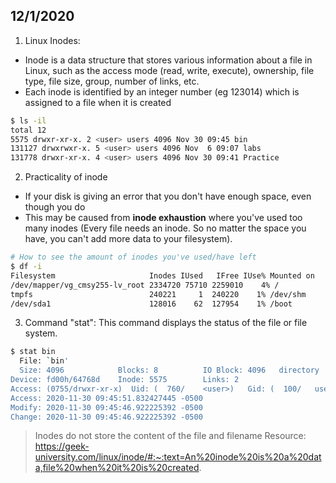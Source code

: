 ## 12/1/2020

1. Linux Inodes:
  - Inode is a data structure that stores various information about a file in Linux, such as the access mode (read, write, execute), ownership, file type, file size, group, number of links, etc.
  - Each inode is identified by an integer number (eg 123014) which is assigned to a file when it is created
```bash
$ ls -il
total 12
5575 drwxr-xr-x. 2 <user> users 4096 Nov 30 09:45 bin
131127 drwxrwxr-x. 5 <user> users 4096 Nov  6 09:07 labs
131778 drwxr-xr-x. 4 <user> users 4096 Nov 30 09:41 Practice
```
2. Practicality of inode
 - If your disk is giving an error that you don't have enough space, even though you do
 - This may be caused from **inode exhaustion** where you've used too many inodes (Every file needs an inode. So no matter the space you have, you can't add more data to your filesystem).
```bash
# How to see the amount of inodes you've used/have left
$ df -i
Filesystem                     Inodes IUsed   IFree IUse% Mounted on
/dev/mapper/vg_cmsy255-lv_root 2334720 75710 2259010    4% /
tmpfs                 	       240221     1  240220    1% /dev/shm
/dev/sda1             	       128016    62  127954    1% /boot
```

3. Command "stat": This command displays the status of the file or file system.
```bash
$ stat bin
  File: `bin'
  Size: 4096            Blocks: 8          IO Block: 4096   directory
Device: fd00h/64768d    Inode: 5575        Links: 2
Access: (0755/drwxr-xr-x)  Uid: (  760/    <user>)   Gid: (  100/   users)
Access: 2020-11-30 09:45:51.832427445 -0500
Modify: 2020-11-30 09:45:46.922225392 -0500
Change: 2020-11-30 09:45:46.922225392 -0500
```


> Inodes do not store the content of the file and filename
Resource: https://geek-university.com/linux/inode/#:~:text=An%20inode%20is%20a%20data,file%20when%20it%20is%20created.











